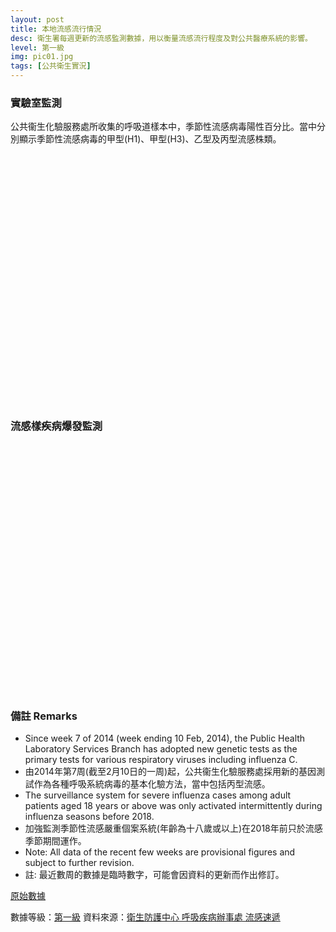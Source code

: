 ```yaml
---
layout: post
title: 本地流感流行情況
desc: 衛生署每週更新的流感監測數據，用以衡量流感流行程度及對公共醫療系統的影響。
level: 第一級
img: pic01.jpg
tags: [公共衛生實況]
---
```

<script src="{{ "/assets/js/chrono.min.js" | relative_url }}"></script>
<script src="{{ "/assets/js/sheetrock.min.js" | relative_url }}"></script>
<script src="{{ "/assets/js/moment.min.js" | relative_url }}"></script>
<script src="{{ "/assets/js/moment-zh-hk.js" | relative_url }}"></script>
<script src="{{ "/assets/js/highstock.js" | relative_url }}"></script>

### 實驗室監測
公共衞生化驗服務處所收集的呼吸道樣本中，季節性流感病毒陽性百分比。當中分別顯示季節性流感病毒的甲型(H1)、甲型(H3)、乙型及丙型流感株類。

<div id="lab_surveillance" style="height: 400px; min-width: 310px"></div>

### 流感樣疾病爆發監測

<div id="outbreak_surveillance" style="height: 400px; min-width: 310px"></div>

### 備註 Remarks
- Since week 7 of 2014 (week ending 10 Feb, 2014), the Public Health Laboratory Services Branch has adopted new genetic tests as the primary tests for various respiratory viruses including influenza C.
- 由2014年第7周(截至2月10日的一周)起，公共衞生化驗服務處採用新的基因測試作為各種呼吸系統病毒的基本化驗方法，當中包括丙型流感。
- The surveillance system for severe influenza cases among adult patients aged 18 years or above was only activated intermittently during influenza seasons before 2018.
- 加強監測季節性流感嚴重個案系統(年齡為十八歲或以上)在2018年前只於流感季節期間運作。
- Note: All data of the recent few weeks are provisional figures and subject to further revision.
- 註: 最近數周的數據是臨時數字，可能會因資料的更新而作出修訂。


[原始數據](https://docs.google.com/spreadsheets/d/e/2PACX-1vTvpcEo56ToyySz2JPIH9tn4x78WYndxxcsJUHqrLsrREYJs2TWvTG2YUMwat5Bfyrl2KR0Ey2lSvlH/pubhtml)

數據等級：[第一級](/faq/#datalevel)
資料來源：[衛生防護中心 呼吸疾病辦事處 流感速遞](https://www.chp.gov.hk/tc/resources/29/304.html)

<script>  
	
var settings =  {

        rangeSelector: {
            selected: 4,
	    buttons: [{
		    type: 'ytd',
		    text: '一星期'
		}, {
		    type: 'month',
		    count: 1,
		    text: '一個月'
		}, {
		    type: 'month',
		    count: 3,
		    text: '三個月'
		}, {
		    type: 'month',
		    count: 6,
		    text: '六個月'
		}, {
		    type: 'year',
		    count: 1,
		    text: '一年'
		}, {
		    type: 'all',
		    text: '全部'
		}],
        },
	
    	time: {
        	useUTC: false
	},
        yAxis: {
            plotLines: [{
                value: 0,
                width: 2,
                color: 'silver'
            }]
        },
        tooltip: {
            pointFormat: '<span style="color:{series.color}">{series.name}</span>: <b>{point.y}</b>)<br/>',
            split: true
        }
    };
	var flu_sample_count_series = [];
	var flu_outbreaks = [];
	
    function updateChart(error, options, response) {
      console.log(response.rows);
      for (var i = 3; i < 7; i++) {
      	seriesNum = i-3;
	dataLabel = ["A(H1)甲型(H1)", "A(H3)甲型(H3)", "B乙型", "C丙型"]
      	flu_sample_count_series[seriesNum] = {name:dataLabel[seriesNum],data:[]};
	for (var j=1; j<response.rows.length; j++){
		flu_sample_count_series[seriesNum].data.push(
			[moment(response.rows[j].cellsArray[0], 'DD/MM/YYYY').valueOf(),
			parseInt(response.rows[j].cellsArray[i])]);
	}
      }
      Highcharts.stockChart('lab_surveillance', $.extend(settings, { series : flu_sample_count_series}));
      for (var i = 7; i < 8; i++) {
	flu_outbreaks[0] = {name:"學校/院舍爆發宗數", data: []};
	for (var j=1; j<response.rows.length; j++){
		flu_outbreaks[0].data.push(
			[moment(response.rows[j].cellsArray[0], 'DD/MM/YYYY').valueOf(),
			parseInt(response.rows[j].cellsArray[i])]);
	}	
      }
      Highcharts.stockChart('outbreak_surveillance', $.extend(settings, { series : flu_outbreaks}));

    }

    var mySpreadsheet = 'https://docs.google.com/spreadsheets/d/1EB5xOIotB7cWWyjXakpgwxJ1BypCaN5eEyPYYvYngkQ/edit?#gid=0';
    // Load an entire worksheet.
    sheetrock({
      url: mySpreadsheet,  
      query: "select D,E,F,G,H,I,J,Q order by D",
      callback: updateChart
    });
</script>
